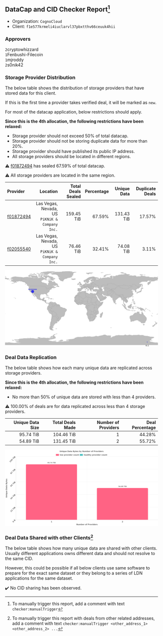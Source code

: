 ## DataCap and CID Checker Report[^1]
 - Organization: `CognoCloud`
 - Client: `f1e577krmeli4iuclarvl37pbxtthv66ceuuk4hii`
### Approvers
`2`cryptowhizzard<br/>`1`Fenbushi-Filecoin<br/>`1`mjroddy<br/>`2`s0nik42

### Storage Provider Distribution
The below table shows the distribution of storage providers that have stored data for this client.

If this is the first time a provider takes verified deal, it will be marked as `new`.

For most of the datacap application, below restrictions should apply.

**Since this is the 4th allocation, the following restrictions have been relaxed:**
 - Storage provider should not exceed 50% of total datacap.
 - Storage provider should not be storing duplicate data for more than 20%.
 - Storage provider should have published its public IP address.
 - All storage providers should be located in different regions.

⚠️ [f01872494](https://filfox.info/en/address/f01872494) has sealed 67.59% of total datacap.

⚠️ All storage providers are located in the same region.

| Provider                                              |                                          Location | Total Deals Sealed | Percentage | Unique Data | Duplicate Deals |
| :---------------------------------------------------- | ------------------------------------------------: | -----------------: | ---------: | ----------: | --------------: |
| [f01872494](https://filfox.info/en/address/f01872494) | Las Vegas, Nevada, US<br/>`PiKNiK & Company Inc.` |         159.45 TiB |     67.59% |  131.43 TiB |          17.57% |
| [f02055540](https://filfox.info/en/address/f02055540) | Las Vegas, Nevada, US<br/>`PiKNiK & Company Inc.` |          76.46 TiB |     32.41% |   74.08 TiB |           3.11% |

<img src="https://raw.githubusercontent.com/data-preservation-programs/filplus-checker-assets/main/filecoin-project/filecoin-plus-large-datasets/issues/388/1690873124074.png"/>

### Deal Data Replication
The below table shows how each many unique data are replicated across storage providers.


**Since this is the 4th allocation, the following restrictions have been relaxed:**
- No more than 50% of unique data are stored with less than 4 providers.

⚠️ 100.00% of deals are for data replicated across less than 4 storage providers.

| Unique Data Size | Total Deals Made | Number of Providers | Deal Percentage |
| ---------------: | ---------------: | ------------------: | --------------: |
|        95.74 TiB |       104.46 TiB |                   1 |          44.28% |
|        54.89 TiB |       131.45 TiB |                   2 |          55.72% |

<img src="https://raw.githubusercontent.com/data-preservation-programs/filplus-checker-assets/main/filecoin-project/filecoin-plus-large-datasets/issues/388/1690873124846.png"/>

### Deal Data Shared with other Clients[^3]
The below table shows how many unique data are shared with other clients.
Usually different applications owns different data and should not resolve to the same CID.

However, this could be possible if all below clients use same software to prepare for the exact same dataset or they belong to a series of LDN applications for the same dataset.

✔️ No CID sharing has been observed.

[^1]: To manually trigger this report, add a comment with text `checker:manualTrigger`

[^2]: Deals from those addresses are combined into this report as they are specified with `checker:manualTrigger`

[^3]: To manually trigger this report with deals from other related addresses, add a comment with text `checker:manualTrigger <other_address_1> <other_address_2> ...`
